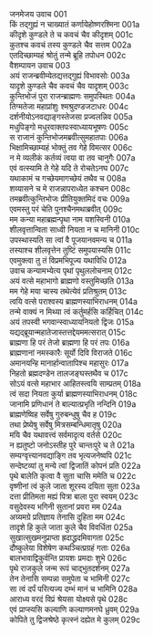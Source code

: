जनमेजय उवाच	001  
किं तद्गुह्यं न चाख्यातं कर्णायेहोष्णरश्मिना	001a  
कीदृशे कुण्डले ते च कवचं चैव कीदृशम्	001c  
कुतश्च कवचं तस्य कुण्डले चैव सत्तम	002a  
एतदिच्छाम्यहं श्रोतुं तन्मे ब्रूहि तपोधन	002c  
वैशम्पायन उवाच	003  
अयं राजन्ब्रवीम्येतद्यत्तद्गुह्यं विभावसोः	003a  
यादृशे कुण्डले चैव कवचं चैव यादृशम्	003c  
कुन्तिभोजं पुरा राजन्ब्राह्मणः समुपस्थितः	004a  
तिग्मतेजा महाप्रांशुः श्मश्रुदण्डजटाधरः	004c  
दर्शनीयोऽनवद्याङ्गस्तेजसा प्रज्वलन्निव	005a  
मधुपिङ्गो मधुरवाक्तपःस्वाध्यायभूषणः	005c  
स राजानं कुन्तिभोजमब्रवीत्सुमहातपाः	006a  
भिक्षामिच्छाम्यहं भोक्तुं तव गेहे विमत्सर	006c  
न मे व्यलीकं कर्तव्यं त्वया वा तव चानुगैः	007a  
एवं वत्स्यामि ते गेहे यदि ते रोचतेऽनघ	007c  
यथाकामं च गच्छेयमागच्छेयं तथैव च	008a  
शय्यासने च मे राजन्नापराध्येत कश्चन	008c  
तमब्रवीत्कुन्तिभोजः प्रीतियुक्तमिदं वचः	009a  
एवमस्तु परं चेति पुनश्चैनमथाब्रवीत्	009c  
मम कन्या महाब्रह्मन्पृथा नाम यशस्विनी	010a  
शीलवृत्तान्विता साध्वी नियता न च मानिनी	010c  
उपस्थास्यति सा त्वां वै पूजयानवमन्य च	011a  
तस्याश्च शीलवृत्तेन तुष्टिं समुपयास्यसि	011c  
एवमुक्त्वा तु तं विप्रमभिपूज्य यथाविधि	012a  
उवाच कन्यामभ्येत्य पृथां पृथुललोचनाम्	012c  
अयं वत्से महाभागो ब्राह्मणो वस्तुमिच्छति	013a  
मम गेहे मया चास्य तथेत्येवं प्रतिश्रुतम्	013c  
त्वयि वत्से पराश्वस्य ब्राह्मणस्याभिराधनम्	014a  
तन्मे वाक्यं न मिथ्या त्वं कर्तुमर्हसि कर्हिचित्	014c  
अयं तपस्वी भगवान्स्वाध्यायनियतो द्विजः	015a  
यद्यद्ब्रूयान्महातेजास्तत्तद्देयममत्सरात्	015c  
ब्राह्मणा हि परं तेजो ब्राह्मणा हि परं तपः	016a  
ब्राह्मणानां नमस्कारैः सूर्यो दिवि विराजते	016c  
अमानयन्हि मानार्हान्वातापिश्च महासुरः	017a  
निहतो ब्रह्मदण्डेन तालजङ्घस्तथैव च	017c  
सोऽयं वत्से महाभार आहितस्त्वयि साम्प्रतम्	018a  
त्वं सदा नियता कुर्या ब्राह्मणस्याभिराधनम्	018c  
जानामि प्रणिधानं ते बाल्यात्प्रभृति नन्दिनि	019a  
ब्राह्मणेष्विह सर्वेषु गुरुबन्धुषु चैव ह	019c  
तथा प्रेष्येषु सर्वेषु मित्रसम्बन्धिमातृषु	020a  
मयि चैव यथावत्त्वं सर्वमादृत्य वर्तसे	020c  
न ह्यतुष्टो जनोऽस्तीह पुरे चान्तःपुरे च ते	021a  
सम्यग्वृत्त्यानवद्याङ्गि तव भृत्यजनेष्वपि	021c  
सन्देष्टव्यां तु मन्ये त्वां द्विजातिं कोपनं प्रति	022a  
पृथे बालेति कृत्वा वै सुता चासि ममेति च	022c  
वृष्णीनां त्वं कुले जाता शूरस्य दयिता सुता	023a  
दत्ता प्रीतिमता मह्यं पित्रा बाला पुरा स्वयम्	023c  
वसुदेवस्य भगिनी सुतानां प्रवरा मम	024a  
अग्र्यमग्रे प्रतिज्ञाय तेनासि दुहिता मम	024c  
तादृशे हि कुले जाता कुले चैव विवर्धिता	025a  
सुखात्सुखमनुप्राप्ता ह्रदाद्ध्रदमिवागता	025c  
दौष्कुलेया विशेषेण कथञ्चित्प्रग्रहं गताः	026a  
बालभावाद्विकुर्वन्ति प्रायशः प्रमदाः शुभे	026c  
पृथे राजकुले जन्म रूपं चाद्भुतदर्शनम्	027a  
तेन तेनासि सम्पन्ना समुपेता च भामिनी	027c  
सा त्वं दर्पं परित्यज्य दम्भं मानं च भामिनि	028a  
आराध्य वरदं विप्रं श्रेयसा योक्ष्यसे पृथे	028c  
एवं प्राप्स्यसि कल्याणि कल्याणमनघे ध्रुवम्	029a  
कोपिते तु द्विजश्रेष्ठे कृत्स्नं दह्येत मे कुलम्	029c  
